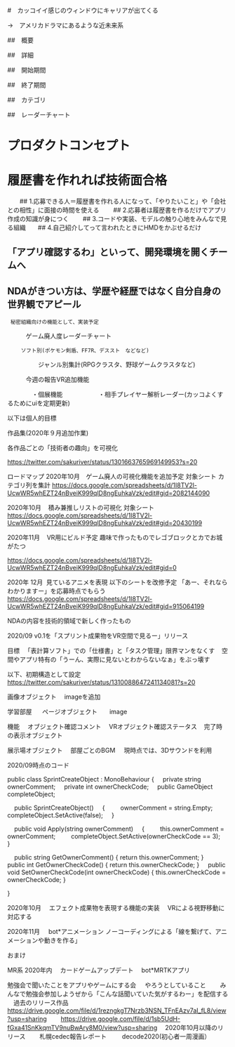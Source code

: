 
#　カッコイイ感じのウィンドウにキャリアが出てくる

→　アメリカドラマにあるような近未来系


##　概要

##　詳細

##　開始期間

##　終了期間

##　カテゴリ

##　レーダーチャート

# プロダクトコンセプト
  # 履歴書を作れれば技術面合格
　　## 1.応募できる人＝履歴書を作れる人になって、「やりたいこと」や「会社との相性」に面接の時間を使える
　　## 2.応募者は履歴書を作るだけでアプリ作成の知識が身につく
　　## 3.コードや実装、モデルの触り心地をみんなで見る組織
      ## 4.自己紹介してって言われたときにHMDをかぶせるだけ
   ## 「アプリ確認するわ」といって、開発環境を開くチームへ   
   ## NDAがきつい方は、学歴や経歴ではなく自分自身の世界観でアピール

     秘密組織向けの機能として、実装予定
　　　ゲーム廃人度レーダーチャート
   
     　　ソフト別(ポケモン剣盾、FF7R、デススト　などなど)

　　　　　ジャンル別集計(RPGクラスタ、野球ゲームクラスタなど)

　　　今週の報告VR追加機能

　　　　・個展機能
　　 　
    　　・相手プレイヤー解析レーダー(カッコよくするためにuiを定期更新)

以下は個人的目標

作品集(2020年９月追加作業)

各作品ごとの「技術者の趣向」を可視化

https://twitter.com/sakuriver/status/1301663765969149953?s=20

ロードマップ
2020年10月　ゲーム廃人の可視化機能を追加予定
対象シート
カテゴリ列を集計
https://docs.google.com/spreadsheets/d/1I8TV2l-UcwWR5whEZT24nBveiK999qlD8ngEuhkaVzk/edit#gid=2082144090

2020年10月    積み兼推しリストの可視化
対象シート
https://docs.google.com/spreadsheets/d/1I8TV2l-UcwWR5whEZT24nBveiK999qlD8ngEuhkaVzk/edit#gid=20430199

2020年11月    VR用にビルド予定
趣味で作ったものでレゴブロックとカでお城がたつ

https://docs.google.com/spreadsheets/d/1I8TV2l-UcwWR5whEZT24nBveiK999qlD8ngEuhkaVzk/edit#gid=0

2020年 12月  見ているアニメを表現
以下のシートを改修予定
「あー、それならわかりますー」を応募時点でもらう
https://docs.google.com/spreadsheets/d/1I8TV2l-UcwWR5whEZT24nBveiK999qlD8ngEuhkaVzk/edit#gid=915064199

NDAの内容を技術的領域で新しく作ったもの


2020/09 v0.1を「スプリント成果物をVR空間で見るー」リリース


目標
　「表計算ソフト」での「仕様書」と「タスク管理」限界マンをなくす
   空間やアプリ特有の「うーん、実際に見ないとわからないなぁ」をぶっ壊す


以下、初期構造として設定
https://twitter.com/sakuriver/status/1310088647241134081?s=20





画像オブジェクト
　imageを追加


学習部屋
     ページオブジェクト
      image

機能
　オブジェクト確認コメント
　VRオブジェクト確認ステータス
   完了時の表示オブジェクト


展示場オブジェクト
　部屋ごとのBGM
    現時点では、3Dサウンドを利用

2020/09時点のコード



public class SprintCreateObject : MonoBehaviour
{
    private string ownerComment;
    private int ownerCheckCode;
    public GameObject completeObject;


    public SprintCreateObject()
    {
        ownerComment = string.Empty;
        completeObject.SetActive(false);
    }


    public void Apply(string ownerComment)
    {
        this.ownerComment = ownerComment;
        completeObject.SetActive(ownerCheckCode == 3);
    }

    public string GetOwnerComment() { return this.ownerComment; }
    public int GetOwnerCheckCode() { return this.ownerCheckCode; }
    public void SetOwnerCheckCode(int ownerCheckCode) { this.ownerCheckCode = ownerCheckCode; }

}

2020年10月
　エフェクト成果物を表現する機能の実装
　VRによる視野移動に対応する

2020年11月
    bot*アニメーション
      ノーコーディングによる「線を繋げて、アニメーションや動きを作る」

おまけ

MR系
2020年内
　カードゲームアップデート
　bot*MRTKアプリ　
   

勉強会で聞いたことをアプリやゲームにする会
    やろうとしていること
　　みんなで勉強会参加しようぜから「こんな話聞いていた気がするわー」を配信する
　過去のリリース作品
　　https://drive.google.com/file/d/1rezngkgT7Nrzb3NSN_TFnEAzv7aI_fL8/view?usp=sharing
　　https://drive.google.com/file/d/1sb5UdH-fGxa41SnKkqmTV9nuBwAry8M0/view?usp=sharing
　2020年10月以降のリリース
　　札幌cedec報告レポート
        decode2020(初心者一周漫画）　
